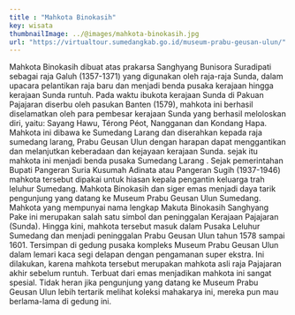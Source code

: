 ```yaml
---
title : "Mahkota Binokasih"
key: wisata
thumbnailImage: ../@images/mahkota-binokasih.jpg
url: "https://virtualtour.sumedangkab.go.id/museum-prabu-geusan-ulun/"
---
```

Mahkota Binokasih dibuat atas prakarsa Sanghyang Bunisora Suradipati sebagai raja Galuh (1357-1371) yang digunakan oleh raja-raja Sunda, dalam upacara pelantikan raja baru dan menjadi benda pusaka kerajaan hingga kerajaan Sunda runtuh. Pada waktu ibukota kerajaan Sunda di Pakuan Pajajaran diserbu oleh pasukan Banten (1579), mahkota ini berhasil diselamatkan oleh para pembesar kerajaan Sunda yang berhasil meloloskan diri, yaitu: Sayang Hawu, Térong Péot, Nangganan dan Kondang Hapa. Mahkota ini dibawa ke Sumedang Larang dan diserahkan kepada raja sumedang larang, Prabu Geusan Ulun dengan harapan dapat menggantikan dan melanjutkan keberadaan dan kejayaan kerajaan Sunda. sejak itu mahkota ini menjadi benda pusaka  Sumedang Larang . Sejak pemerintahan Bupati Pangeran Suria Kusumah Adinata atau Pangeran Sugih (1937-1946) mahkota tersebut dipakai untuk hiasan kepala pengantin keluarga trah leluhur Sumedang. Mahkota Binokasih dan siger emas menjadi daya tarik pengunjung yang datang ke Museum Prabu Geusan Ulun Sumedang. Mahkota yang mempunyai nama lengkap Makuta Binokasih Sanghyang Pake ini merupakan salah satu simbol dan peninggalan Kerajaan Pajajaran (Sunda). Hingga kini, mahkota tersebut masuk dalam Pusaka Leluhur Sumedang dan menjadi peninggalan Prabu Geusan Ulun tahun 1578 sampai 1601. Tersimpan di gedung pusaka kompleks Museum Prabu Geusan Ulun dalam lemari kaca segi delapan dengan pengamanan super ekstra. Ini dilakukan, karena mahkota tersebut merupakan mahkota asli raja Pajajaran akhir sebelum runtuh. Terbuat dari emas  menjadikan mahkota ini sangat spesial. Tidak heran jika pengunjung yang datang ke Museum Prabu Geusan Ulun lebih tertarik melihat koleksi mahakarya ini, mereka pun mau berlama-lama di gedung ini.